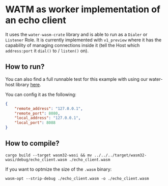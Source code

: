 # WATM as worker implementation of an echo client

It uses the `water-wasm-crate` library and is able to run as a `Dialer` or `Listener` Role. It is currently implemented with `v1_preview` where it has the capability of managing connections inside it (tell the Host which `address:port` it `dial()` to / `listen()` on).

## How to run?
You can also find a full runnable test for this example with using our water-host library [here](https://github.com/refraction-networking/water-rs/blob/main/tests/tests/echo_tests.rs).

You can config it as the following:
```json
{
    "remote_address": "127.0.0.1",
    "remote_port": 8080,
    "local_address": "127.0.0.1",
    "local_port": 8088
}
```

## How to compile?
```shell
cargo build --target wasm32-wasi && mv ../../../target/wasm32-wasi/debug/echo_client.wasm ./echo_client.wasm
```

If you want to optmize the size of the `.wasm` binary:
```shell
wasm-opt --strip-debug ./echo_client.wasm -o ./echo_client.wasm
```